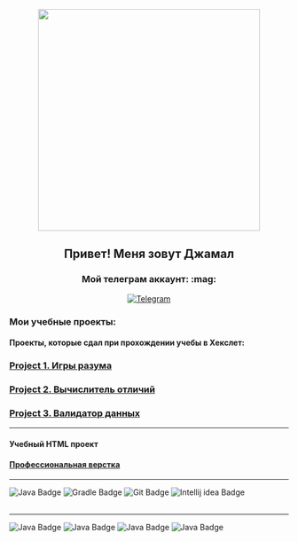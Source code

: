 <div id="header" align="center">
  <img src="https://media.giphy.com/media/NaxKt9aSzAspO/giphy.gif" width="400"/>
  
  ## Привет! Меня зовут Джамал
</div>

</div>

<h3 align="center">Мой телеграм аккаунт: :mag:</h3>
<div align="center">
<a href="https://t.me/djoTarkinskiy" target="_blank"><img alt="Telegram" 
src="https://img.shields.io/badge/-Telegram-black.svg?&style=for-the-badge&logo=Telegram&logoColor=white" /></a>

</div>

### Мои учебные проекты:

#### Проекты, которые сдал при прохождении учебы в Хекслет:


 ### [Project 1. Игры разума](https://github.com/Absaidov/java-project-61)
 
 ### [Project 2. Вычислитель отличий](https://github.com/Absaidov/java-project-71)
  
 ### [Project 3. Валидатор данных](https://github.com/Absaidov/java-project-78)
 
 ___


#### Учебный HTML проект

#### [Профессиональная верстка](https://github.com/Absaidov/HTMLmarkUP_GEEK_BRAINS)


___
<div id="badges">
<!--   <img src="https://img.shields.io/badge/Java-orange?style=for-the-badge&logo=Java&logoColor=white" alt="Java Badge"/> -->
  <img src="https://img.shields.io/badge/Java-ED8B00?style=for-the-badge&logo=openjdk&logoColor=white" alt="Java Badge"/>
<!--   <img src="https://img.shields.io/badge/Spring-green?style=for-the-badge&logo=spring&logoColor=white" alt="Spring Badge"/> -->
<!--   <img src="https://img.shields.io/badge/JUnit-yellow?style=for-the-badge&logo=junit&logoColor=white" alt="JUnit Badge"/> -->
  <img src="https://img.shields.io/badge/Gradle-deepskyblue?style=for-the-badge&logo=gradle&logoColor=white" alt="Gradle Badge"/>
<!--   <img src="https://img.shields.io/badge/Hibernate-grey?style=for-the-badge&logo=hibernate&logoColor=white" alt="Hibernate Badge"/> -->
  <img src="https://img.shields.io/badge/Git-red?style=for-the-badge&logo=git&logoColor=white" alt="Git Badge"/>
<!--   <img src="https://img.shields.io/badge/Postgresql-blue?style=for-the-badge&logo=postgresql&logoColor=white" alt="Postgresql Badge"/>
  <img src="https://img.shields.io/badge/Rest api-darkgreen?style=for-the-badge&logo=rest api&logoColor=white" alt="Rest api Badge"/> -->
  <img src="https://img.shields.io/badge/Intellij idea-black?style=for-the-badge&logo=Intellij idea&logoColor=white" alt="Intellij idea Badge"/>

  <br>
<!--   <img src="https://www.codewars.com/users/JamaL_Absaidov/badges/micro" alt="CodeWARS Badge"/> -->
  
<!--   <img src="https://www.codewars.com/users/JamaL_Absaidov/badges/large" alt="CodeWARS Badge"/> -->
  

  </div>
  
<br>
<!-- <a href="https://git.io/typing-svg"><img src="https://readme-typing-svg.herokuapp.com?font=Fira+Code&pause=1000&color=8DCAA0&background=000000&center=true&vCenter=true&width=435&lines=I'm+also+System+Administrator" alt="Typing SVG" /></a> -->



___

<div id="badges">
<!--   <img src="https://img.shields.io/badge/Debian-A81D33?style=for-the-badge&logo=debian&logoColor=white" alt="Java Badge"/>
  <img src="https://img.shields.io/badge/Kali_Linux-557C94?style=for-the-badge&logo=kali-linux&logoColor=white" alt="Java Badge"/> -->
  <img src="https://img.shields.io/badge/Linux-FCC624?style=for-the-badge&logo=linux&logoColor=black" alt="Java Badge"/>
  <img src="https://img.shields.io/badge/mac%20os-000000?style=for-the-badge&logo=apple&logoColor=white" alt="Java Badge"/>
<!--   <img src="https://img.shields.io/badge/manjaro-35BF5C?style=for-the-badge&logo=manjaro&logoColor=white" alt="Java Badge"/> -->
<!--   <img src="https://img.shields.io/badge/Ubuntu-E95420?style=for-the-badge&logo=ubuntu&logoColor=white" alt="Java Badge"/> -->
  <img src="https://img.shields.io/badge/Windows-0078D6?style=for-the-badge&logo=windows&logoColor=white" alt="Java Badge"/>
<!--   <img src="https://img.shields.io/badge/GNU%20Bash-4EAA25?style=for-the-badge&logo=GNU%20Bash&logoColor=white" alt="Java Badge"/> -->
<!--   <img src="https://img.shields.io/badge/iTerm2-000000?style=for-the-badge&logo=iterm2&logoColor=white" alt="Java Badge"/> -->
  <img src="https://img.shields.io/badge/powershell-5391FE?style=for-the-badge&logo=powershell&logoColor=white" alt="Java Badge"/>
<!--   <img src="https://img.shields.io/badge/Snyk-4C4A73?style=for-the-badge&logo=snyk&logoColor=white" alt="Java Badge"/> -->
<!--   <img src="https://img.shields.io/badge/HTML5-E34F26?style=for-the-badge&logo=html5&logoColor=white" alt="Intellij idea Badge"/> -->
<!--   <img src="https://img.shields.io/badge/CSS3-1572B6?style=for-the-badge&logo=css3&logoColor=white" alt="Intellij idea Badge"/> -->
<!--   <img src="https://img.shields.io/badge/Sass-CC6699?style=for-the-badge&logo=sass&logoColor=white" alt="Intellij idea Badge"/> -->
<!--   <img src="https://img.shields.io/badge/Bootstrap-563D7C?style=for-the-badge&logo=bootstrap&logoColor=white" alt="Intellij idea Badge"/> -->
</div>
  

